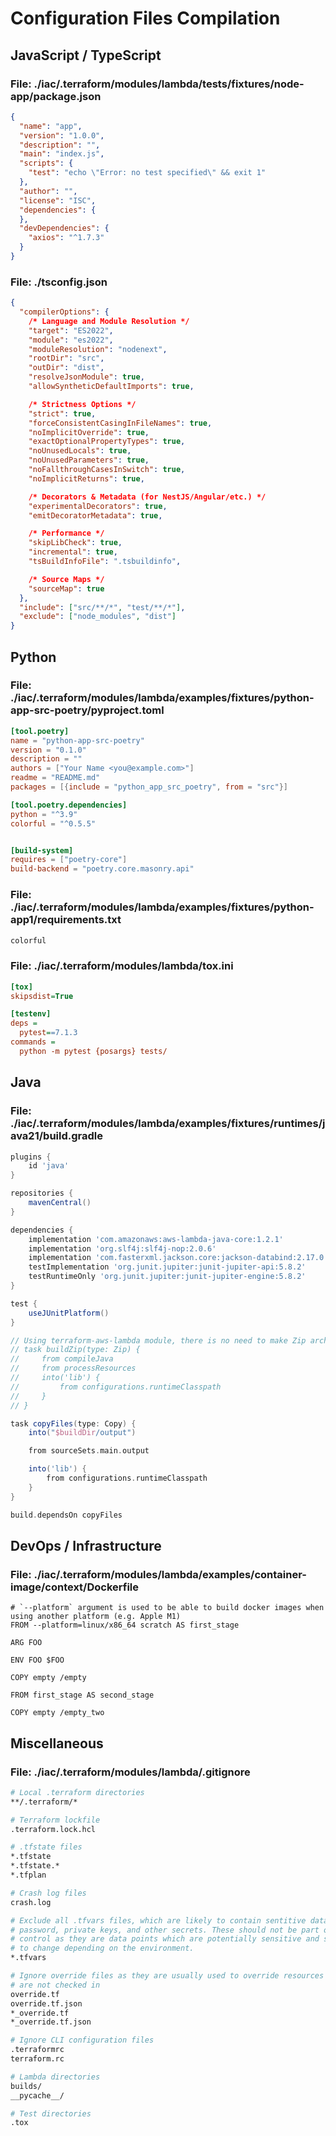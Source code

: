 # Configuration Files Compilation

## JavaScript / TypeScript

### File: ./iac/.terraform/modules/lambda/tests/fixtures/node-app/package.json

```json
{
  "name": "app",
  "version": "1.0.0",
  "description": "",
  "main": "index.js",
  "scripts": {
    "test": "echo \"Error: no test specified\" && exit 1"
  },
  "author": "",
  "license": "ISC",
  "dependencies": {
  },
  "devDependencies": {
    "axios": "^1.7.3"
  }
}

```

### File: ./tsconfig.json

```json
{
  "compilerOptions": {
    /* Language and Module Resolution */
    "target": "ES2022",
    "module": "es2022",
    "moduleResolution": "nodenext",
    "rootDir": "src",
    "outDir": "dist",
    "resolveJsonModule": true,
    "allowSyntheticDefaultImports": true,

    /* Strictness Options */
    "strict": true,
    "forceConsistentCasingInFileNames": true,
    "noImplicitOverride": true,
    "exactOptionalPropertyTypes": true,
    "noUnusedLocals": true,
    "noUnusedParameters": true,
    "noFallthroughCasesInSwitch": true,
    "noImplicitReturns": true,

    /* Decorators & Metadata (for NestJS/Angular/etc.) */
    "experimentalDecorators": true,
    "emitDecoratorMetadata": true,

    /* Performance */
    "skipLibCheck": true,
    "incremental": true,
    "tsBuildInfoFile": ".tsbuildinfo",

    /* Source Maps */
    "sourceMap": true
  },
  "include": ["src/**/*", "test/**/*"],
  "exclude": ["node_modules", "dist"]
}

```

## Python

### File: ./iac/.terraform/modules/lambda/examples/fixtures/python-app-src-poetry/pyproject.toml

```toml
[tool.poetry]
name = "python-app-src-poetry"
version = "0.1.0"
description = ""
authors = ["Your Name <you@example.com>"]
readme = "README.md"
packages = [{include = "python_app_src_poetry", from = "src"}]

[tool.poetry.dependencies]
python = "^3.9"
colorful = "^0.5.5"


[build-system]
requires = ["poetry-core"]
build-backend = "poetry.core.masonry.api"

```

### File: ./iac/.terraform/modules/lambda/examples/fixtures/python-app1/requirements.txt

```bash
colorful

```

### File: ./iac/.terraform/modules/lambda/tox.ini

```ini
[tox]
skipsdist=True

[testenv]
deps =
  pytest==7.1.3
commands =
  python -m pytest {posargs} tests/

```

## Java

### File: ./iac/.terraform/modules/lambda/examples/fixtures/runtimes/java21/build.gradle

```groovy
plugins {
    id 'java'
}

repositories {
    mavenCentral()
}

dependencies {
    implementation 'com.amazonaws:aws-lambda-java-core:1.2.1'
    implementation 'org.slf4j:slf4j-nop:2.0.6'
    implementation 'com.fasterxml.jackson.core:jackson-databind:2.17.0'
    testImplementation 'org.junit.jupiter:junit-jupiter-api:5.8.2'
    testRuntimeOnly 'org.junit.jupiter:junit-jupiter-engine:5.8.2'
}

test {
    useJUnitPlatform()
}

// Using terraform-aws-lambda module, there is no need to make Zip archive by Gradle. Terraform AWS module will make it for you.
// task buildZip(type: Zip) {
//     from compileJava
//     from processResources
//     into('lib') {
//         from configurations.runtimeClasspath
//     }
// }

task copyFiles(type: Copy) {
    into("$buildDir/output")

    from sourceSets.main.output

    into('lib') {
        from configurations.runtimeClasspath
    }
}

build.dependsOn copyFiles

```

## DevOps / Infrastructure

### File: ./iac/.terraform/modules/lambda/examples/container-image/context/Dockerfile

```docker
# `--platform` argument is used to be able to build docker images when using another platform (e.g. Apple M1)
FROM --platform=linux/x86_64 scratch AS first_stage

ARG FOO

ENV FOO $FOO

COPY empty /empty

FROM first_stage AS second_stage

COPY empty /empty_two

```

## Miscellaneous

### File: ./iac/.terraform/modules/lambda/.gitignore

```bash
# Local .terraform directories
**/.terraform/*

# Terraform lockfile
.terraform.lock.hcl

# .tfstate files
*.tfstate
*.tfstate.*
*.tfplan

# Crash log files
crash.log

# Exclude all .tfvars files, which are likely to contain sentitive data, such as
# password, private keys, and other secrets. These should not be part of version
# control as they are data points which are potentially sensitive and subject
# to change depending on the environment.
*.tfvars

# Ignore override files as they are usually used to override resources locally and so
# are not checked in
override.tf
override.tf.json
*_override.tf
*_override.tf.json

# Ignore CLI configuration files
.terraformrc
terraform.rc

# Lambda directories
builds/
__pycache__/

# Test directories
.tox

```

